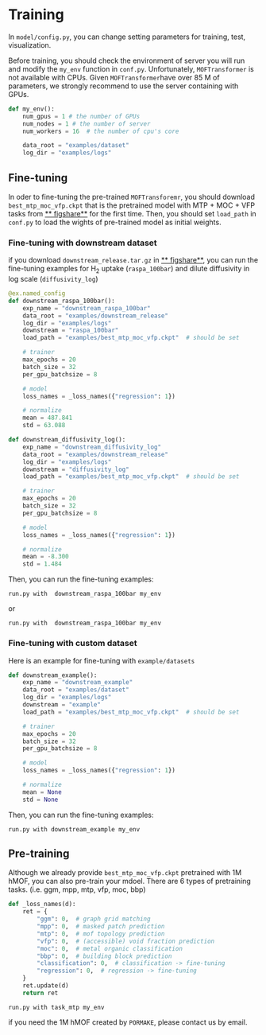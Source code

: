 # Training

In `model/config.py`, you can change setting parameters for training, test, visualization.

Before training, you should check the environment of server you will run and modify the `my_env` function in `conf.py`.
Unfortunately, `MOFTransformer` is not available with CPUs. Given `MOFTransformer`have over 85 M of parameters, we
strongly recommend to use the server containing with GPUs.

```python
def my_env():
    num_gpus = 1 # the number of GPUs
    num_nodes = 1 # the number of server
    num_workers = 16  # the number of cpu's core

    data_root = "examples/dataset"
    log_dir = "examples/logs"
```

## Fine-tuning

In oder to fine-tuning the pre-trained `MOFTransforemr`, you should download `best_mtp_moc_vfp.ckpt` that is the
pretrained model with MTP + MOC + VFP tasks from [**
figshare**](https://figshare.com/articles/dataset/MOFTransformer/21155506) for the first time.
Then, you should set `load_path` in `conf.py` to load the wights of pre-trained model as initial weights.

### Fine-tuning with downstream dataset

if you download `downstream_release.tar.gz` in [**
figshare**](https://figshare.com/articles/dataset/MOFTransformer/21155506),
you can run the fine-tuning examples for H<sub>2</sub> uptake (`raspa_100bar`) and dilute diffusivity in log
scale (`diffusivity_log`)

```python
@ex.named_config
def downstream_raspa_100bar():
    exp_name = "downstream_raspa_100bar"
    data_root = "examples/downstream_release"
    log_dir = "examples/logs"
    downstream = "raspa_100bar"
    load_path = "examples/best_mtp_moc_vfp.ckpt"  # should be set

    # trainer
    max_epochs = 20
    batch_size = 32
    per_gpu_batchsize = 8

    # model
    loss_names = _loss_names({"regression": 1})

    # normalize
    mean = 487.841
    std = 63.088
```

```python
def downstream_diffusivity_log():
    exp_name = "downstream_diffusivity_log"
    data_root = "examples/downstream_release"
    log_dir = "examples/logs"
    downstream = "diffusivity_log"
    load_path = "examples/best_mtp_moc_vfp.ckpt"  # should be set

    # trainer
    max_epochs = 20
    batch_size = 32
    per_gpu_batchsize = 8

    # model
    loss_names = _loss_names({"regression": 1})

    # normalize
    mean = -8.300
    std = 1.484
```

Then, you can run the fine-tuning examples:

```shell
run.py with  downstream_raspa_100bar my_env
```

or

```shell
run.py with  downstream_raspa_100bar my_env
```

### Fine-tuning with custom dataset

Here is an example for fine-tuning with `example/datasets`

```python
def downstream_example():
    exp_name = "downstream_example"
    data_root = "examples/dataset"
    log_dir = "examples/logs"
    downstream = "example"
    load_path = "examples/best_mtp_moc_vfp.ckpt"  # should be set

    # trainer
    max_epochs = 20
    batch_size = 32
    per_gpu_batchsize = 8

    # model
    loss_names = _loss_names({"regression": 1})

    # normalize
    mean = None
    std = None
```

Then, you can run the fine-tuning examples:

```shell
run.py with downstream_example my_env
```

## Pre-training

Although we already provide `best_mtp_moc_vfp.ckpt` pretrained with 1M hMOF, you can also pre-train your mdoel.
There are 6 types of pretraining tasks. (i.e. ggm, mpp, mtp, vfp, moc, bbp)

```python
def _loss_names(d):
    ret = {
        "ggm": 0,  # graph grid matching
        "mpp": 0,  # masked patch prediction
        "mtp": 0,  # mof topology prediction
        "vfp": 0,  # (accessible) void fraction prediction
        "moc": 0,  # metal organic classification
        "bbp": 0,  # building block prediction
        "classification": 0,  # classification -> fine-tuning 
        "regression": 0,  # regression -> fine-tuning
    }
    ret.update(d)
    return ret
```

```shell
run.py with task_mtp my_env
```

if you need the 1M hMOF created by `PORMAKE`, please contact us by email. 